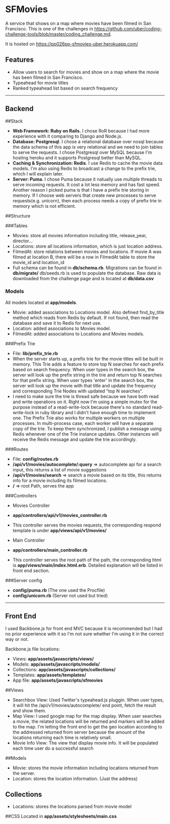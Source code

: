 SFMovies
========

A service that shows on a map where movies have been filmed in San Francisco. This is one of the challenges in https://github.com/uber/coding-challenge-tools/blob/master/coding_challenge.md.

It is hosted on https://pp026pp-sfmovies-uber.herokuapp.com/

Features
--------
 - Allow users to search for movies and show on a map where the movie has been filmed in San Francisco.
 - Typeahead for movie titles
 - Ranked typeahead list based on search frequency

----------


Backend
-------

##Stack
 - **Web Framework: Ruby on Rails.** I chose RoR because I had more
   experience with it comparing to Django and Node.js.
 - **Database: Postgresql**. I chose a relational database over nosql
   because the data schema of this app is very relational and we need to
   join tables to serve the requests. I chose Postgresql over MySQL
   because I'm hosting heroku and it supports Postgresql better than
   MySQL.
 - **Caching & Synchronization: Redis**. I use Redis to cache the movie data
   models. I'm also using Redis to broadcast a change to the prefix
   trie, which I will explain later.
 - **Server: Puma**. I chose Puma because it natually use multiple threads
   to serve incoming requests. It cost a lot less memory and has fast
   speed. Another reason I picked puma is that I have a prefix trie
   storing in memory. If I choose web servers that create new processes
   to serve requests(e.g. unicorn), then each process needs a copy of
   prefix trie in memory which is not efficient.

##Structure

###Tables

 - Movies: store all movies information including title, release_year, director...
 - Locations: store all locations information, which is just location address.
 - FilmedAt: store relations between movies and locations. If movie A was filmed at location B, there will be a row in FilmedAt table to store the movie_id and location_id
 - Full schema can be found in **db/schema.rb**. Migrations can be found in **db/migrate/**
db/seeds.rb is used to populate the database. Raw data is downloaded from the challenge page and is located at **db/data.csv**

### Models
All models located at **app/models**.

 - Movie: added associations to Locations model. Also defined find_by_title method which reads from Redis by default. If not found, then read the database and save it to Redis for next use.
 - Location: added associations to Movies model.
 - FilmedAt: added associations to Locations and Movies models.

###Prefix Trie

 - File: **lib/prefix_trie.rb**
 - When the server starts up, a prefix trie for the movie titles will be
   built in memory. This Trie adds a feature to store top N searches for
   each prefix based on search frequency. When user types in the search
   box, the server will look up the prefix string in the trie and return
   top N searches for that prefix string. When user types 'enter' in the
   search box, the server will look up the movie with that title and
   update the frequency and corresponding Trie Nodes with updated "top N
   searches".
 - I need to make sure the trie is thread safe because we have both read
   and write operations on it. Right now I'm using a simple mutex for
   the purpose instead of a read-write-lock because there's no standard
   read-write-lock in ruby library and I didn't have enough time to
   implement one. The Prefix Trie also works for multiple workers on
   multiple processes. In multi-process case, each worker will have a
   separate copy of the trie. To keep them synchronized, I publish a
   message using Redis whenever one of the Trie instance updates. Other
   instances will receive the Redis message and update the trie
   accordingly.

###Routes
 - File: **config/routes.rb**
 - **/api/v1/movies/autocomplete/:query** => autocomplete api for a search input, this returns a list of movie suggestions
 - **/api/v1/movies/search** => search a movie based on its title, this returns info for a movie including its filmed locations.
 - **/** => root Path, serves the app

###Controllers

 - Movies Controller
- **app/controllers/api/v1/movies_controller.rb**

- This controller serves the movies requests, the corresponding respond template is under **app/views/api/v1/movies/**

 - Main Controller
- **app/controllers/main_controller.rb**
- This controller serves the root path of the path, the corresponding html is **app/views/main/index.html.erb**. Detailed explanation will be listed in front end section.

###Server config
 - **config/puma.rb** (The one used the Procfile)
 - **config/unicorn.rb** (Server not used but tried)


----------

Front End
-----------

I used Backbone.js for front end MVC because it is recommended but I had no prior experience with it so I'm not sure whether I'm using it in the correct way or not.

Backbone.js file locations:

 - Views: **app/assets/javascripts/views/**
 - Models: **app/assets/javascripts/models/**
 - Collections: **app/assets/javascripts/collections/**
 - Templates: **app/assets/templates/**
 - App file: **app/assets/javascripts/sfmovies**

##Views
- Searchbox View: Used Twitter's typeahead.js pluggin. When user types, it will hit the /api/v1/movies/autocomplete/ end point, fetch the result and show them.
- Map View: I used google map for the map display. When user searches a movie, the related locations will be returned and markers will be added to the map. I'm letting the front end to get the geo location according to the addressed returned from server because the amount of the locations returning each time is relatively small.
- Movie Info View: The view that display movie info. It will be populated each time user do a successful search

##Models
- Movie: stores the movie information including locations returned from the server.
- Location: stores the location information. (Just the address)

## Collections
- Locations: stores the locations parsed from movie model

##CSS
Located in **app/assets/stylesheets/main.css**
